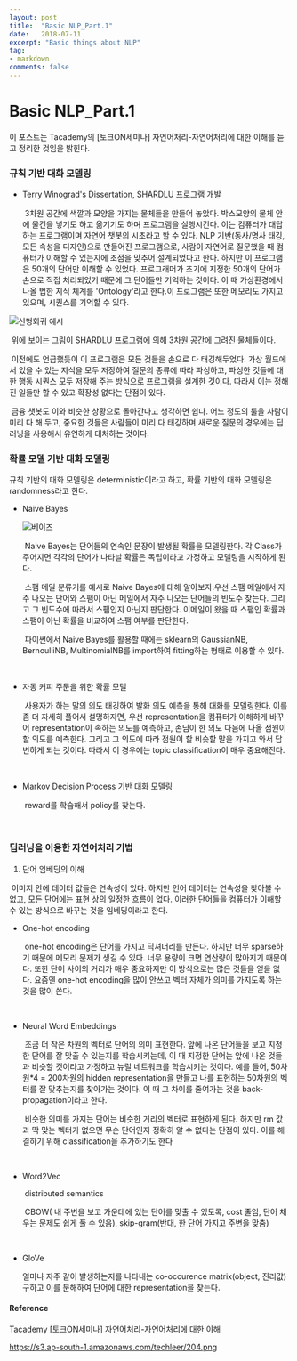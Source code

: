 ```yaml
---
layout: post
title:  "Basic NLP_Part.1"
date:   2018-07-11
excerpt: "Basic things about NLP"
tag:
- markdown 
comments: false
---
```

# **Basic NLP**_Part.1

이 포스트는 Tacademy의 [토크ON세미나] 자연어처리-자연어처리에 대한 이해를 듣고 정리한 것임을 밝힌다.

### **규칙 기반 대화 모델링**

* Terry Winograd's Dissertation, SHARDLU 프로그램 개발

  ​	3차원 공간에 색깔과 모양을 가지는 물체들을 만들어 놓았다. 박스모양의 물체 안에 물건을 넣기도 하고 옮기기도 하며 프로그램을 실행시킨다. 이는 컴퓨터가 대답하는 프로그램이며 자연어 챗봇의 시초라고 할 수 있다. NLP 기반(동사/명사 태깅, 모든 속성을 디자인)으로 만들어진 프로그램으로, 사람이 자연어로 질문했을 때 컴퓨터가 이해할 수 있는지에 초점을 맞추어 설계되었다고 한다. 하지만 이 프로그램은 50개의 단어만 이해할 수 있었다.  프로그래머가 초기에 지정한 50개의 단어가 손으로 직접 처리되었기 때문에 그 단어들만 기억하는 것이다. 이 때 가상환경에서 나올 법한 지식 체계를 'Ontology'라고 한다.이 프로그램은 또한 메모리도 가지고 있으며, 시퀀스를 기억할 수 있다. 

![선형회귀 예시](C://Users//jeje9//Desktop//자연어스터디//shardlu1.jpg)



​	위에 보이는 그림이 SHARDLU 프로그램에 의해 3차원 공간에 그려진 물체들이다.

​	이전에도 언급했듯이 이 프로그램은 모든 것들을 손으로 다 태깅해두었다. 가상 월드에서 있을 수 있는 지식을 모두 저장하여 질문의 종류에 따라 파싱하고, 파싱한 것들에 대한 행동 시퀀스 모두 저장해 주는 방식으로 프로그램을 설계한 것이다. 따라서 이는 정해진 일들만 할 수 있고 확장성 없다는 단점이 있다.

​	금융 챗봇도 이와 비슷한 상황으로 돌아간다고 생각하면 쉽다. 어느 정도의 룰을 사람이 미리 다 해 두고, 중요한 것들은 사람들이 미리 다 태깅하며 새로운 질문의 경우에는 딥러닝을 사용해서 유연하게 대처하는 것이다. 

### **확률 모델 기반 대화 모델링**

규칙 기반의 대화 모델링은 deterministic이라고 하고, 확률 기반의 대화 모델링은 randomness라고 한다.

* Naive Bayes

  ![베이즈](https://s3.ap-south-1.amazonaws.com/techleer/204.png)

  ​	Naive Bayes는 단어들의 연속인 문장이 발생될 확률을 모델링한다. 각 Class가 주어지면 각각의 단어가 나타날 확률은 독립이라고 가정하고 모델링을 시작하게 된다.

  ​	스팸 메일 분류기를 예시로 Naive Bayes에 대해 알아보자.우선 스팸 메일에서 자주 나오는 단어와 스팸이 아닌 메일에서 자주 나오는 단어들의 빈도수 찾는다. 그리고 그 빈도수에 따라서 스팸인지 아닌지 판단한다. 이메일이 왔을 때 스팸인 확률과 스팸이 아닌 확률을 비교하여 스팸 여부를 판단한다.

  ​	파이썬에서 Naive Bayes를 활용할 때에는 sklearn의 GaussianNB, BernoulliNB, MultinomialNB를 import하여 fitting하는 형태로 이용할 수 있다.

  ​

* 자동 커피 주문을 위한 확률 모델

  ​	사용자가 하는 말의 의도 태깅하여 발화 의도 예측을 통해 대화를 모델링한다. 이를 좀 더 자세히 풀어서 설명하자면, 우선 representation을 컴퓨터가 이해하게 바꾸어 representation이 속하는 의도를 예측하고, 손님이 한 의도 다음에 나올 점원이 할 의도를 예측한다.  그리고 그 의도에 따라 점원이 할 비슷할 말을 가지고 와서 답변하게 되는 것이다. 따라서 이 경우에는 topic classification이 매우 중요해진다.

  ​

* Markov Decision Process 기반 대화 모델링

  ​	reward를 학습해서 policy를 찾는다.

  ​     

### **딥러닝을 이용한 자연어처리 기법**

1) 단어 임베딩의 이해

​	이미지 안에 데이터 값들은 연속성이 있다. 하지만 언어 데이터는 연속성을 찾아볼 수 없고, 모든 단어에는 표현 상의 일정한 흐름이 없다. 이러한 단어들을 컴퓨터가 이해할 수 있는 방식으로 바꾸는 것을 임베딩이라고 한다.

* One-hot encoding

  ​	one-hot encoding은 단어를 가지고 딕셔너리를 만든다. 하지만 너무 sparse하기 때문에 메모리 문제가 생길 수 있다. 너무 용량이 크면 연산량이 많아지기 때문이다. 또한 단어 사이의 거리가 매우 중요하지만 이 방식으로는 많은 것들을 얻을 없다. 요즘엔 one-hot encoding을 많이 안쓰고 벡터 자체가 의미를 가지도록 하는 것을 많이 쓴다.

  ​

* Neural Word Embeddings

  ​	조금 더 작은 차원의 벡터로 단어의 의미 표현한다. 앞에 나온 단어들을 보고 지정한 단어를 잘 맞출 수 있는지를 학습시키는데, 이 때 지정한 단어는 앞에 나온 것들과 비슷할 것이라고 가정하고 뉴럴 네트워크를 학습시키는 것이다. 예를 들어, 50차원*4 = 200차원의 hidden representation을 만들고 나를 표현하는 50차원의 벡터를 잘 맞추는지를 찾아가는 것이다. 이 때 그 차이를 줄여가는 것을 back-propagation이라고 한다. 

  ​	비슷한 의미를 가지는 단어는 비슷한 거리의 벡터로 표현하게 된다. 하지만 rm 값과 딱 맞는 벡터가 없으면 무슨 단어인지 정확히 알 수 없다는 단점이 있다. 이를 해결하기 위해 classification을 추가하기도 한다

  ​

* Word2Vec

  ​	distributed semantics

  ​	CBOW( 내 주변을 보고 가운데에 있는 단어를 맞출 수 있도록, cost 줄임, 단어 채우는 문제도 쉽게 풀 수 있음), skip-gram(반대, 한 단어 가지고 주변을 맞춤)

  ​

* GloVe

  얼마나 자주 같이 발생하는지를 나타내는 co-occurence matrix(object, 진리값) 구하고 이를 분해하여 단어에 대한 representation을 찾는다.





#### **Reference** ####
 Tacademy [토크ON세미나] 자연어처리-자연어처리에 대한 이해

https://s3.ap-south-1.amazonaws.com/techleer/204.png
